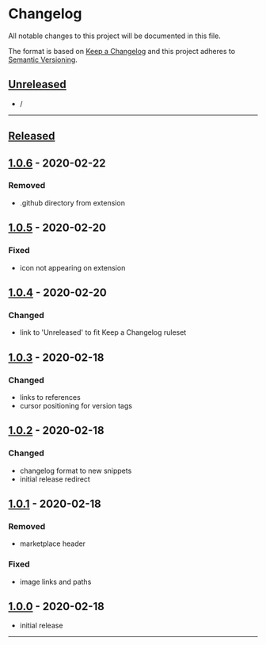 # **Changelog**
All notable changes to this project will be documented in this file.

The format is based on [Keep a Changelog][Keep a Changelog] and this project adheres to [Semantic Versioning][Semantic Versioning].

## **[Unreleased]**

- /

---

## **[Released]**

## [1.0.6] - 2020-02-22

### Removed
- .github directory from extension

## [1.0.5] - 2020-02-20

### Fixed
- icon not appearing on extension

## [1.0.4] - 2020-02-20

### Changed
- link to 'Unreleased' to fit Keep a Changelog ruleset

## [1.0.3] - 2020-02-18

### Changed
- links to references
- cursor positioning for version tags

## [1.0.2] - 2020-02-18

### Changed
- changelog format to new snippets
- initial release redirect


## [1.0.1] - 2020-02-18

### Removed
- marketplace header

### Fixed
- image links and paths


## [1.0.0] - 2020-02-18
- initial release

---

<!-- Links -->
[Keep a Changelog]: https://keepachangelog.com/
[Semantic Versioning]: https://semver.org/

<!-- Versions -->
[Unreleased]: https://github.com/RLNT/vscode-keepachangelog/compare/v1.0.0...HEAD
[Released]: https://github.com/RLNT/vscode-keepachangelog/releases
[1.0.6]: https://github.com/RLNT/vscode-keepachangelog/compare/v1.0.5..v1.0.6
[1.0.5]: https://github.com/RLNT/vscode-keepachangelog/compare/v1.0.4..v1.0.5
[1.0.4]: https://github.com/RLNT/vscode-keepachangelog/compare/v1.0.3..v1.0.4
[1.0.3]: https://github.com/RLNT/vscode-keepachangelog/compare/v1.0.2..v1.0.3
[1.0.2]: https://github.com/RLNT/vscode-keepachangelog/compare/v1.0.1..v1.0.2
[1.0.1]: https://github.com/RLNT/vscode-keepachangelog/compare/v1.0.0..v1.0.1
[1.0.0]: https://github.com/RLNT/vscode-keepachangelog/releases/tag/v1.0.0
